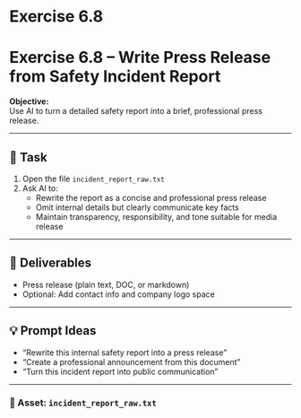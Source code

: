# Exercise 6.8

# Exercise 6.8 – Write Press Release from Safety Incident Report

**Objective:**  
Use AI to turn a detailed safety report into a brief, professional press release.

---

## 📝 Task

1. Open the file `incident_report_raw.txt`
2. Ask AI to:
   - Rewrite the report as a concise and professional press release
   - Omit internal details but clearly communicate key facts
   - Maintain transparency, responsibility, and tone suitable for media release

---

## 🎯 Deliverables

- Press release (plain text, DOC, or markdown)
- Optional: Add contact info and company logo space

---

## 💡 Prompt Ideas

- “Rewrite this internal safety report into a press release”
- “Create a professional announcement from this document”
- “Turn this incident report into public communication”

---

### 📁 Asset: `incident_report_raw.txt`


